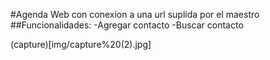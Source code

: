#Agenda Web con conexion a una url suplida por el maestro
##Funcionalidades:
-Agregar contacto
-Buscar contacto

(capture)[img/capture%20(2).jpg]
